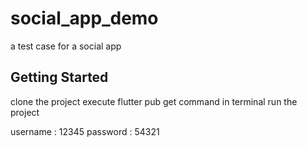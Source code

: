 # social_app_demo

a test case for a social app 

## Getting Started

 clone the project
 execute flutter pub get command in terminal
 run the project
 
 username : 12345
 password : 54321
 


